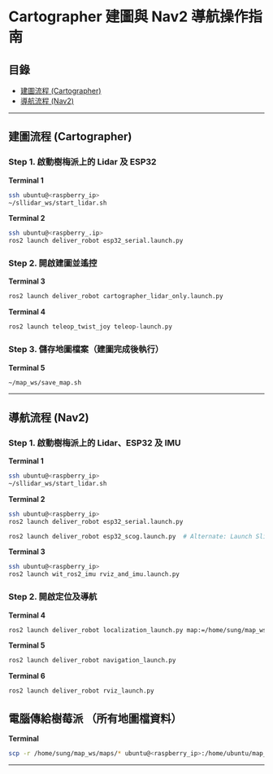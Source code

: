 # Cartographer 建圖與 Nav2 導航操作指南

## 目錄
- [建圖流程 (Cartographer)](#建圖流程-cartographer)
- [導航流程 (Nav2)](#導航流程-nav2)

---

## 建圖流程 (Cartographer)

### Step 1. 啟動樹梅派上的 Lidar 及 ESP32

**Terminal 1**
```bash
ssh ubuntu@<raspberry_ip>
~/sllidar_ws/start_lidar.sh
```

**Terminal 2**
```bash
ssh ubuntu@<raspberry_.ip>
ros2 launch deliver_robot esp32_serial.launch.py
```

### Step 2. 開啟建圖並遙控

**Terminal 3**
```bash
ros2 launch deliver_robot cartographer_lidar_only.launch.py
```

**Terminal 4**
```bash
ros2 launch teleop_twist_joy teleop-launch.py
```

### Step 3. 儲存地圖檔案（建圖完成後執行）

**Terminal 5**
```bash
~/map_ws/save_map.sh
```

---

## 導航流程 (Nav2)

### Step 1. 啟動樹梅派上的 Lidar、ESP32 及 IMU

**Terminal 1**
```bash
ssh ubuntu@<raspberry_ip>
~/sllidar_ws/start_lidar.sh
```

**Terminal 2**
```bash
ssh ubuntu@<raspberry_ip>
ros2 launch deliver_robot esp32_serial.launch.py

ros2 launch deliver_robot esp32_scog.launch.py  # Alternate: Launch Slip Ratio Compensation Odometry
```

**Terminal 3**
```bash
ssh ubuntu@<raspberry_ip>
ros2 launch wit_ros2_imu rviz_and_imu.launch.py
```

### Step 2. 開啟定位及導航

**Terminal 4**
```bash
ros2 launch deliver_robot localization_launch.py map:=/home/sung/map_ws/maps/<map_name>.yaml
```

**Terminal 5**
```bash
ros2 launch deliver_robot navigation_launch.py
```

**Terminal 6**
```bash
ros2 launch deliver_robot rviz_launch.py
```

## 電腦傳給樹莓派 （所有地圖檔資料）

**Terminal**
```bash
scp -r /home/sung/map_ws/maps/* ubuntu@<raspberry_ip>:/home/ubuntu/map_ws/maps
```
---
